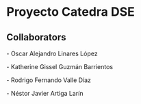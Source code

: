 <h1>Proyecto Catedra DSE</h1>

<h2>Collaborators</h2>

<p align="left"> - Oscar Alejandro Linares López</p>
<p align= "left"> - Katherine Gissel Guzmán Barrientos</p>
<p align= "left"> - Rodrigo Fernando Valle Díaz</p>
<p align= "left"> - Néstor Javier Artiga Larín</p>
